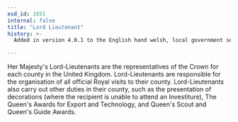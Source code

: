 ```yaml
---
esd_id: 1651
internal: false
title: "Lord Lieutenant"
history: >-
  Added in version 4.0.1 to the English hand welsh, local government service list.

---
```


Her Majesty's Lord-Lieutenants are the representatives of the Crown for each county in the United Kingdom.  Lord-Lieutenants are responsible for the organisation of all official Royal visits to their county.  Lord-Lieutenants also carry out other duties in their county, such as the presentation of decorations (where the recipient is unable to attend an Investiture), The Queen's Awards for Export and Technology, and Queen's Scout and Queen's Guide Awards.

